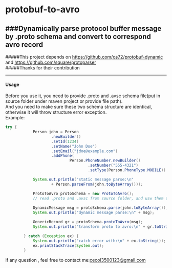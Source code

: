 protobuf-to-avro
================
###Dynamically parse protocol buffer message by .proto schema and convert to correspond avro record 
---
#####This project depends on https://github.com/os72/protobuf-dynamic and https://github.com/square/protoparser  
#####Thanks for their contribution  
    

---  

#### Usage
Before you use it, you need to provide .proto and .avsc schema file(put in source folder under maven project or provide file path).  
And you need to make sure these two schema structure are identical, otherwise it will throw structure error exception.  
Example:
```java
try {
			Person john = Person
					.newBuilder()
					.setId(1234)
					.setName("John Doe")
					.setEmail("jdoe@example.com")
					.addPhone(
							Person.PhoneNumber.newBuilder()
									.setNumber("555-4321")
									.setType(Person.PhoneType.MOBILE)).build();

			System.out.println("static message parse:\n"
					+ Person.parseFrom(john.toByteArray()));

			ProtoToAvro protoSchema = new ProtoToAvro();
			// read .proto and .avsc from source folder, and usw them them to build dynamic schema for converting
		
			DynamicMessage msg = protoSchema.parse(john.toByteArray());
			System.out.println("dynamic message parse:\n" + msg);

			GenericRecord gr = protoSchema.protoToAvro(msg);
			System.out.println("transform proto to avro:\n" + gr.toString());

		} catch (Exception ex) {
			System.out.println("catch error with:\n" + ex.toString());
			ex.printStackTrace(System.out);
		}
```   
If any question , feel free to contact me:cecol3500123@gmail.com